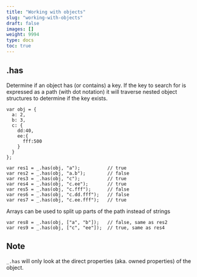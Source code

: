 ```yaml
---
title: "Working with objects"
slug: "working-with-objects"
draft: false
images: []
weight: 9994
type: docs
toc: true
---
```


## .has
Determine if an object has (or contains) a key. If the key to search for is expressed as a path (with dot notation) it will traverse nested object structures to determine if the key exists.

    var obj = {
      a: 2,
      b: 3,
      c: {
        dd:40,
        ee:{
          fff:500
        }
      }
    };
    
    var res1 = _.has(obj, "a");          // true
    var res2 = _.has(obj, "a.b");        // false
    var res3 = _.has(obj, "c");          // true
    var res4 = _.has(obj, "c.ee");       // true
    var res5 = _.has(obj, "c.fff");      // false
    var res6 = _.has(obj, "c.dd.fff");   // false
    var res7 = _.has(obj, "c.ee.fff");   // true

Arrays can be used to split up parts of the path instead of strings

    var res8 = _.has(obj, ["a", "b"]);   // false, same as res2
    var res9 = _.has(obj, ["c", "ee"]);  // true, same as res4

## Note
`_.has` will only look at the direct properties (aka. owned properties) of the object.

